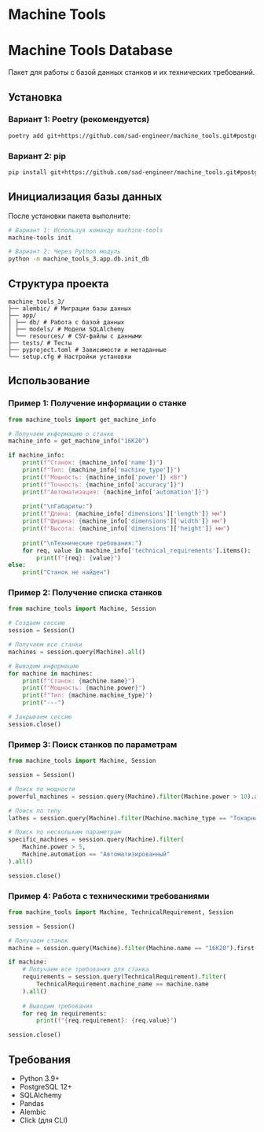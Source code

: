 # Machine Tools

# Machine Tools Database

Пакет для работы с базой данных станков и их технических требований.

## Установка

### Вариант 1: Poetry (рекомендуется)
```bash
poetry add git+https://github.com/sad-engineer/machine_tools.git#postgresql
```

### Вариант 2: pip
```bash
pip install git+https://github.com/sad-engineer/machine_tools.git#postgresql
```

## Инициализация базы данных

После установки пакета выполните:

```bash
# Вариант 1: Используя команду machine-tools
machine-tools init

# Вариант 2: Через Python модуль
python -m machine_tools_3.app.db.init_db
```

## Структура проекта
```
machine_tools_3/
├── alembic/ # Миграции базы данных
├── app/
│ ├── db/ # Работа с базой данных
│ ├── models/ # Модели SQLAlchemy
│ └── resources/ # CSV-файлы с данными
├── tests/ # Тесты
├── pyproject.toml # Зависимости и метаданные
└── setup.cfg # Настройки установки
```

## Использование

### Пример 1: Получение информации о станке
```python
from machine_tools import get_machine_info

# Получаем информацию о станке
machine_info = get_machine_info("16К20")

if machine_info:
    print(f"Станок: {machine_info['name']}")
    print(f"Тип: {machine_info['machine_type']}")
    print(f"Мощность: {machine_info['power']} кВт")
    print(f"Точность: {machine_info['accuracy']}")
    print(f"Автоматизация: {machine_info['automation']}")
    
    print("\nГабариты:")
    print(f"Длина: {machine_info['dimensions']['length']} мм")
    print(f"Ширина: {machine_info['dimensions']['width']} мм")
    print(f"Высота: {machine_info['dimensions']['height']} мм")
    
    print("\nТехнические требования:")
    for req, value in machine_info['technical_requirements'].items():
        print(f"{req}: {value}")
else:
    print("Станок не найден")
```

### Пример 2: Получение списка станков
```python
from machine_tools import Machine, Session

# Создаем сессию
session = Session()

# Получаем все станки
machines = session.query(Machine).all()

# Выводим информацию
for machine in machines:
    print(f"Станок: {machine.name}")
    print(f"Мощность: {machine.power}")
    print(f"Тип: {machine.machine_type}")
    print("---")

# Закрываем сессию
session.close()
```

### Пример 3: Поиск станков по параметрам
```python
from machine_tools import Machine, Session

session = Session()

# Поиск по мощности
powerful_machines = session.query(Machine).filter(Machine.power > 10).all()

# Поиск по типу
lathes = session.query(Machine).filter(Machine.machine_type == "Токарный").all()

# Поиск по нескольким параметрам
specific_machines = session.query(Machine).filter(
    Machine.power > 5,
    Machine.automation == "Автоматизированный"
).all()

session.close()
```

### Пример 4: Работа с техническими требованиями
```python
from machine_tools import Machine, TechnicalRequirement, Session

session = Session()

# Получаем станок
machine = session.query(Machine).filter(Machine.name == "16К20").first()

if machine:
    # Получаем все требования для станка
    requirements = session.query(TechnicalRequirement).filter(
        TechnicalRequirement.machine_name == machine.name
    ).all()
    
    # Выводим требования
    for req in requirements:
        print(f"{req.requirement}: {req.value}")

session.close()
```

## Требования

- Python 3.9+
- PostgreSQL 12+
- SQLAlchemy
- Pandas
- Alembic
- Click (для CLI)

